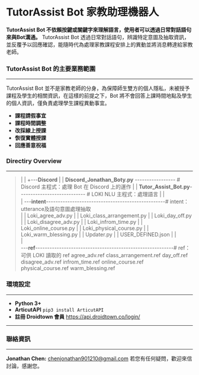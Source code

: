 # TutorAssist Bot 家教助理機器人
**TutorAssist Bot 不依賴按鍵或關鍵字來理解語言，使用者可以透過日常對話語句來與Bot溝通。** TutorAssist Bot 透過日常對話語句，辨識特定意圖及抽取資訊，並反覆予以回應確認，能隨時代為處理家教課程安排上的異動並將消息轉達給家教老師。



### TutorAssist Bot 的主要業務範圍

---
TutorAssist Bot 並不是家教老師的分身，為保障師生雙方的個人隱私，未被授予課程及學生的相關資訊，在這樣的前提之下，Bot 將不會回答上課時間地點及學生的個人資訊，僅負責處理學生課程異動事宜。
* **課程請假事宜**
* **課程時間調整**
* **改採線上授課**
* **恢復實體授課**
* **回應善意祝福**



### Directiry Overview
---
> |
> |
> +---**Discord**
> |   |   **Discord_Jonathan_Boty.py** ----------------- # Discord 主程式：處理 Bot 在 Discord 上的運作
> |   |   **Tutor_Assist_Bot.py**---------------------------- # LOKI NLU 主程式：處理語言
> |   |   
> |   \---**intent**--------------------------------------------------# intent：utterance及語句意圖處理抽取                   
> |       |   Loki_agree_adv.py
> |       |   Loki_class_arrangement.py
> |       |   Loki_day_off.py
> |       |   Loki_disagree_adv.py
> |       |   Loki_infrom_time.py
> |       |   Loki_online_course.py
> |       |   Loki_physical_course.py
> |       |   Loki_warm_blessing.py
> |       |   Updater.py
> |       |   USER_DEFINED.json
> |       |   
> |               
> \---**ref**----------------------------------------------------------# ref：可供 LOKI 讀取的 ref
>    agree_adv.ref
>    class_arrangement.ref
>    day_off.ref
>    disagree_adv.ref
>    infrom_time.ref
>    online_course.ref
>    physical_course.ref
>    warm_blessing.ref


### 環境設定

---

* **Python 3+**
* **ArticutAPI**
```pip3 install ArticutAPI```
* **註冊 Droidtown 會員**
https://api.droidtown.co/login/


---
### 聯絡資訊
---

**Jonathan Chen:** chenjonathan901210@gmail.com
若您有任何疑問，歡迎來信討論，感謝您。
